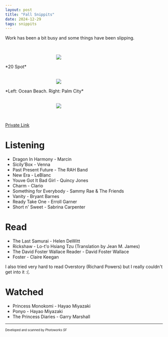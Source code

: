 ```yaml
---
layout: post
title: "Fall Snippits"
date: 2024-12-29
tags: snippits
---
```


Work has been a bit busy and some things have been slipping.

<br>
<p align="center">
<img style="max-width: 1024px; margin: 0 0 0 -162px;" src="https://storage.googleapis.com/fkwang_blog_image_hosting/2024_12_29_fall_snippets/img1.jpg">
</p>
*20 Spot*
<br>

<br>
<p align="center">
<img style="max-width: 1024px; margin: 0 0 0 -162px;" src="https://storage.googleapis.com/fkwang_blog_image_hosting/2024_12_29_fall_snippets/img2.jpg">
</p>
*Left: Ocean Beach. Right: Palm City*
<br>

<br>
<p align="center">
<img style="max-width: 1024px; margin: 0 0 0 -162px;" src="https://storage.googleapis.com/fkwang_blog_image_hosting/2024_12_29_fall_snippets/img3.jpg">
</p>
<br>

[Private Link](https://jstrieb.github.io/link-lock/#eyJ2IjoiMC4wLjEiLCJlIjoidDdGckZlTTB0a3djMzZGYnhGWU0xVmlnUFhOQ1NhejBGaG5zOU9wVmo5MnpISXg2cVdDaXhSVEZGdUNKUVFZVnRBT1FvREdJVHFBUEhmUjRWQ2lqM3BhRE5pVlc1NjJNZTU2eC80ZUpVUk54eUtXVldacXZ6UWdsZEw0PSIsInMiOiJHaFFMZ1ZZK0hFN0N1NFR5MnNVcXBnPT0iLCJpIjoiVFh3VncxcDJleDFneE9DRiJ9)

# Listening

- Dragon In Harmony - Marcin
- Sicily'Box - Venna
- Past Present Future - The RAH Band
- New Era - LeBlanc
- Youve Got It Bad Girl - Quincy Jones
- Charm - Clario
- Something for Everybody - Sammy Rae & The Friends
- Vanity - Bryant Barnes
- Ready Take One - Erroll Garner
- Short n' Sweet - Sabrina Carpenter

# Read

- The Last Samurai - Helen DeWitt
- Rickshaw - Lo-t'o Hsiang Tzu (Translation by Jean M. James)
- The David Foster Wallace Reader - David Foster Wallace
- Foster - Claire Keegan

I also tried very hard to read Overstory (Richard Powers) but I really couldn't get into it :(.

# Watched

- Princess Monokomi - Hayao Miyazaki
- Ponyo - Hayao Miyazaki
- The Princess Diaries - Garry Marshall

---

<sub><sup>Developed and scanned by *Photoworks SF*</sup></sub>
